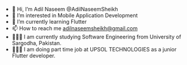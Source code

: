 - 👋 Hi, I’m Adil Naseem @AdilNaseemSheikh
- 👀 I’m interested in Mobile Application Development
- 🌱 I’m currently learning Flutter
- 📫 How to reach me adilnaseemsheikh@gmail.com
- 👨🏼‍🎓 I am currently studying Software Engineering from University of Sargodha, Pakistan.
- 👨🏻‍💻 I am doing part time job at UPSOL TECHNOLOGIES as a junior Flutter developer.
<!---
AdilNaseemSheikh/AdilNaseemSheikh is a ✨ special ✨ repository because its `README.md` (this file) appears on your GitHub profile.
You can click the Preview link to take a look at your changes.
--->
